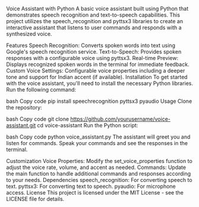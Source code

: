 Voice Assistant with Python
A basic voice assistant built using Python that demonstrates speech recognition and text-to-speech capabilities. This project utilizes the speech_recognition and pyttsx3 libraries to create an interactive assistant that listens to user commands and responds with a synthesized voice.

Features
Speech Recognition: Converts spoken words into text using Google's speech recognition service.
Text-to-Speech: Provides spoken responses with a configurable voice using pyttsx3.
Real-time Preview: Displays recognized spoken words in the terminal for immediate feedback.
Custom Voice Settings: Configurable voice properties including a deeper tone and support for Indian accent (if available).
Installation
To get started with the voice assistant, you'll need to install the necessary Python libraries. Run the following command:

bash
Copy code
pip install speechrecognition pyttsx3 pyaudio
Usage
Clone the repository:

bash
Copy code
git clone https://github.com/yourusername/voice-assistant.git
cd voice-assistant
Run the Python script:

bash
Copy code
python voice_assistant.py
The assistant will greet you and listen for commands. Speak your commands and see the responses in the terminal.

Customization
Voice Properties: Modify the set_voice_properties function to adjust the voice rate, volume, and accent as needed.
Commands: Update the main function to handle additional commands and responses according to your needs.
Dependencies
speech_recognition: For converting speech to text.
pyttsx3: For converting text to speech.
pyaudio: For microphone access.
License
This project is licensed under the MIT License - see the LICENSE file for details.
